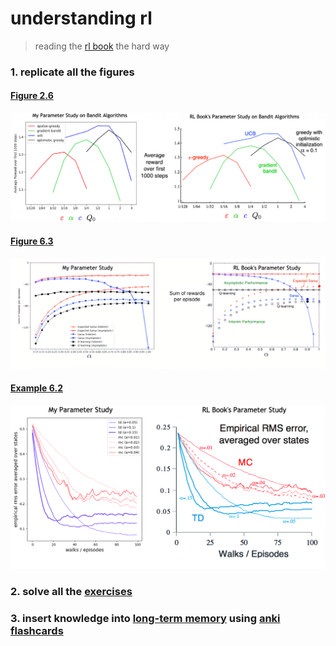 # understanding rl

>reading the [rl book](http://incompleteideas.net/book/RLbook2018trimmed.pdf) the hard way

### 1. replicate all the figures

#### [Figure 2.6](https://github.com/mtrazzi/understanding-rl/tree/master/chapter2#figure-26)
<p align="center">
  <img src="/chapter2/plots/fig2.6.png" alt="fig2.6">
</p>

#### [Figure 6.3](https://github.com/mtrazzi/understanding-rl/tree/master/chapter6#figure-63)
<p align="center">
  <img src="/chapter6/plots/fig6.3_comparison.png" alt="fig6.3_comparison">
</p>

#### [Example 6.2](https://github.com/mtrazzi/understanding-rl/tree/master/chapter6#examples)
<p align="center">
  <img src="/chapter6/plots/example6.2_comparison.png" alt="example6.2_comparison">
</p>

### 2. solve all the [exercises](https://github.com/mtrazzi/understanding-rl/tree/master/exercises.txt)

### 3. insert knowledge into  [long-term memory](http://augmentingcognition.com/ltm.html) using [anki](https://apps.ankiweb.net/) [flashcards](https://drive.google.com/open?id=1K2B8FsxHShDDER9EXIHDrirBbXf7M2K4)
